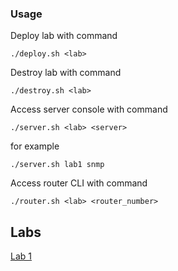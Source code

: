 
### Usage

Deploy lab with command
```
./deploy.sh <lab>
```
Destroy lab with command
```
./destroy.sh <lab>
```

Access server console with command
```
./server.sh <lab> <server>
```
for example
```
./server.sh lab1 snmp
```

Access router CLI with command
```
./router.sh <lab> <router_number>
```

## Labs

[Lab 1](lab1/lab1.md)